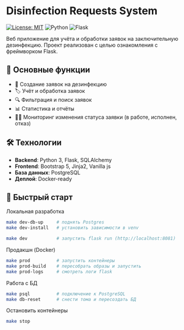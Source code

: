 # Disinfection Requests System

[![License: MIT](https://img.shields.io/badge/License-MIT-yellow.svg)](https://opensource.org/licenses/MIT)
![Python](https://img.shields.io/badge/python-3.8+-blue.svg)
![Flask](https://img.shields.io/badge/flask-2.0+-lightgrey.svg)

Веб приложение для учёта и обработки заявок на заключительную дезинфекцию. Проект реализован с целью ознакомления с фреймворком Flask. 

## 📌 Основные функции

- 📝 Создание заявок на дезинфекцию
- 🏷️ Учёт и обработка заявок
- 🔍 Фильтрация и поиск заявок
- 📊 Статистика и отчёты
- 👨‍⚕️ Мониторинг изменения статуса заявки (в работе, исполнен, отказ)

## 🛠 Технологии

- **Backend**: Python 3, Flask, SQLAlchemy
- **Frontend**: Bootstrap 5, Jinja2, Vanilla js
- **База данных**: PostgreSQL
- **Деплой**: Docker-ready

## 🚀 Быстрый старт

Локальная разработка
```bash
make dev-db-up     # поднять Postgres
make dev-install   # установить зависимости в venv

make dev           # запустить flask run (http://localhost:8081)
```

Продакшн (Docker)
```bash
make prod          # запустить контейнеры
make prod-build    # пересобрать образы и запустить
make prod-logs     # смотреть логи flask
```

Работа с БД
```bash
make psql          # подключение к PostgreSQL
make db-reset      # снести тома и пересоздать БД
```

Остановить контейнеры
```bash
make stop
```